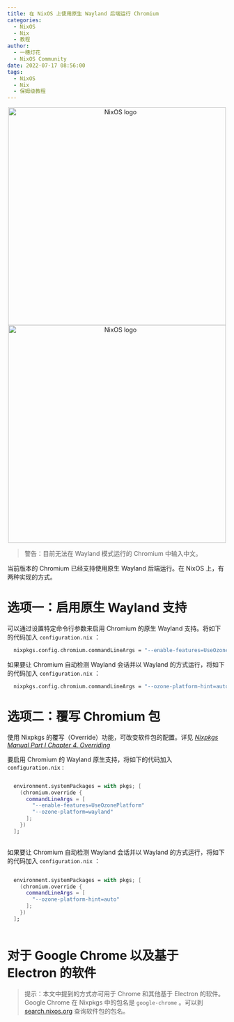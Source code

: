 ```yaml
---
title: 在 NixOS 上使用原生 Wayland 后端运行 Chromium
categories: 
  - NixOS
  - Nix
  - 教程
author:
  - 一穗灯花
  - NixOS Community
date: 2022-07-17 08:56:00
tags:
  - NixOS
  - Nix
  - 保姆级教程
---
```

<p align="center">
  <a href="https://nixos.org#gh-light-mode-only">
    <img src="https://raw.githubusercontent.com/NixOS/nixos-homepage/master/logo/nixos-hires.png" width="500px" alt="NixOS logo"/>
  </a>
  <a href="https://nixos.org#gh-dark-mode-only">
    <img src="https://raw.githubusercontent.com/NixOS/nixos-artwork/master/logo/nixos-white.png" width="500px" alt="NixOS logo"/>
  </a>
</p>

> 警告：目前无法在 Wayland 模式运行的 Chromium 中输入中文。

当前版本的 Chromium 已经支持使用原生 Wayland 后端运行。在 NixOS 上，有两种实现的方式。

# 选项一：启用原生 Wayland 支持
可以通过设置特定命令行参数来启用 Chromium 的原生 Wayland 支持。将如下的代码加入 `configuration.nix` ：

```nix
  nixpkgs.config.chromium.commandLineArgs = "--enable-features=UseOzonePlatform --ozone-platform=wayland";
```

如果要让 Chromium 自动检测 Wayland 会话并以 Wayland 的方式运行，将如下的代码加入 `configuration.nix` ：

```nix
  nixpkgs.config.chromium.commandLineArgs = "--ozone-platform-hint=auto";
```

# 选项二：覆写 Chromium 包

使用 Nixpkgs 的覆写（Override）功能，可改变软件包的配置。详见 [*Nixpkgs Manual Part I Chapter 4. Overriding*](https://nixos.org/manual/nixpkgs/stable/#chap-overrides)

要启用 Chromium 的 Wayland 原生支持，将如下的代码加入 `configuration.nix` :

```nix

  environment.systemPackages = with pkgs; [
    (chromium.override {
      commandLineArgs = [
        "--enable-features=UseOzonePlatform"
        "--ozone-platform=wayland"
      ];
    })
  ];
   
```

如果要让 Chromium 自动检测 Wayland 会话并以 Wayland 的方式运行，将如下的代码加入 `configuration.nix` ：

```nix

  environment.systemPackages = with pkgs; [
    (chromium.override {
      commandLineArgs = [
        "--ozone-platform-hint=auto"
      ];
    })
  ];
   
```

# 对于 Google Chrome 以及基于 Electron 的软件

> 提示：本文中提到的方式亦可用于 Chrome 和其他基于 Electron 的软件。Google Chrome 在 Nixpkgs 中的包名是 `google-chrome` 。可以到 [search.nixos.org](https://search.nixos.org) 查询软件包的包名。
